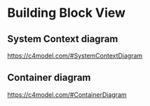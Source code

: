 # Building Block View

## System Context diagram

<https://c4model.com/#SystemContextDiagram>

## Container diagram

<https://c4model.com/#ContainerDiagram>
